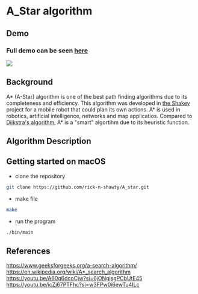 # A_Star algorithm 

## Demo 

### Full demo can be seen [here](https://youtu.be/AdAd_ArT5LE)
![](https://github.com/rick-n-shawty/A_star/blob/main/astar.gif)

## Background 
A* (A-Star) algorithm is one of the best path finding algorithms due to its completeness and efficiency. This algorithm was developed in [the Shakey](https://en.wikipedia.org/wiki/Shakey_the_robot) project for a mobile robot that could plan its own actions. A* is used in robotics, artificial intelligence, networks and map applicatios. Compared to [Dijkstra's algorithm](https://www.geeksforgeeks.org/dijkstras-shortest-path-algorithm-greedy-algo-7/), A* is a "smart" algortihm due to its heuristic function. 

## Algorithm Description 


## Getting started on macOS 
- clone the repository 
``` sh
git clone https://github.com/rick-n-shawty/A_star.git
```
- make file 
``` sh
make
```
- run the program 
```sh 
./bin/main
```


## References
https://www.geeksforgeeks.org/a-search-algorithm/
https://en.wikipedia.org/wiki/A*_search_algorithm
https://youtu.be/A60q6dcoCjw?si=6jONgjsgPCbUtE45
https://youtu.be/icZj67PTFhc?si=w3FPw0i6ewTu4ILc